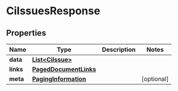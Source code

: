 

# CiIssuesResponse


## Properties

| Name | Type | Description | Notes |
|------------ | ------------- | ------------- | -------------|
|**data** | [**List&lt;CiIssue&gt;**](CiIssue.md) |  |  |
|**links** | [**PagedDocumentLinks**](PagedDocumentLinks.md) |  |  |
|**meta** | [**PagingInformation**](PagingInformation.md) |  |  [optional] |



